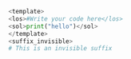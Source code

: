 ```python test.py -r 'python test.py'
<template>
<los>#Write your code here</los>
<sol>print("hello")</sol>
</template>
<suffix_invisible>
# This is an invisible suffix
```